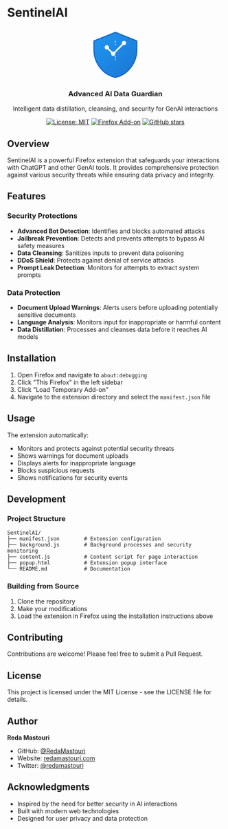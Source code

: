 # SentinelAI

<div align="center">

<svg width="120" height="120" viewBox="0 0 96 96" xmlns="http://www.w3.org/2000/svg">
  <defs>
    <linearGradient id="shieldGradient" x1="0%" y1="0%" x2="100%" y2="100%">
      <stop offset="0%" style="stop-color:#2196F3;stop-opacity:1" />
      <stop offset="100%" style="stop-color:#1976D2;stop-opacity:1" />
    </linearGradient>
  </defs>
  <path d="M48 8L88 24V40C88 65.2 71.2 87.2 48 92C24.8 87.2 8 65.2 8 40V24L48 8Z" 
        fill="url(#shieldGradient)" stroke="#1565C0" stroke-width="2"/>
  <path d="M32 36L44 48L64 28" 
        stroke="white" stroke-width="3" fill="none" stroke-linecap="round" stroke-linejoin="round"/>
  <circle cx="32" cy="36" r="4" fill="white"/>
  <circle cx="44" cy="48" r="4" fill="white"/>
  <circle cx="64" cy="28" r="4" fill="white"/>
  <path d="M48 24V32M48 52V60" 
        stroke="white" stroke-width="2" stroke-dasharray="3 3" stroke-opacity="0.7"/>
</svg>

<h3>Advanced AI Data Guardian</h3>
<p>Intelligent data distillation, cleansing, and security for GenAI interactions</p>

[![License: MIT](https://img.shields.io/badge/License-MIT-yellow.svg)](https://opensource.org/licenses/MIT)
[![Firefox Add-on](https://img.shields.io/badge/Firefox-Add--on-orange.svg)](https://addons.mozilla.org/)
[![GitHub stars](https://img.shields.io/github/stars/RedaMastouri/SentinelAI.svg?style=social)](https://github.com/RedaMastouri/SentinelAI/stargazers)

</div>

## Overview

SentinelAI is a powerful Firefox extension that safeguards your interactions with ChatGPT and other GenAI tools. It provides comprehensive protection against various security threats while ensuring data privacy and integrity.

## Features

### Security Protections
- **Advanced Bot Detection**: Identifies and blocks automated attacks
- **Jailbreak Prevention**: Detects and prevents attempts to bypass AI safety measures
- **Data Cleansing**: Sanitizes inputs to prevent data poisoning
- **DDoS Shield**: Protects against denial of service attacks
- **Prompt Leak Detection**: Monitors for attempts to extract system prompts

### Data Protection
- **Document Upload Warnings**: Alerts users before uploading potentially sensitive documents
- **Language Analysis**: Monitors input for inappropriate or harmful content
- **Data Distillation**: Processes and cleanses data before it reaches AI models

## Installation

1. Open Firefox and navigate to `about:debugging`
2. Click "This Firefox" in the left sidebar
3. Click "Load Temporary Add-on"
4. Navigate to the extension directory and select the `manifest.json` file

## Usage

The extension automatically:
- Monitors and protects against potential security threats
- Shows warnings for document uploads
- Displays alerts for inappropriate language
- Blocks suspicious requests
- Shows notifications for security events

## Development

### Project Structure
```
SentinelAI/
├── manifest.json        # Extension configuration
├── background.js        # Background processes and security monitoring
├── content.js           # Content script for page interaction
├── popup.html           # Extension popup interface
└── README.md            # Documentation
```

### Building from Source
1. Clone the repository
2. Make your modifications
3. Load the extension in Firefox using the installation instructions above

## Contributing

Contributions are welcome! Please feel free to submit a Pull Request.

## License

This project is licensed under the MIT License - see the LICENSE file for details.

## Author

**Reda Mastouri**
- GitHub: [@RedaMastouri](https://github.com/RedaMastouri)
- Website: [redamastouri.com](https://redamastouri.com)
- Twitter: [@redamastouri](https://twitter.com/redamastouri)

## Acknowledgments

- Inspired by the need for better security in AI interactions
- Built with modern web technologies
- Designed for user privacy and data protection 